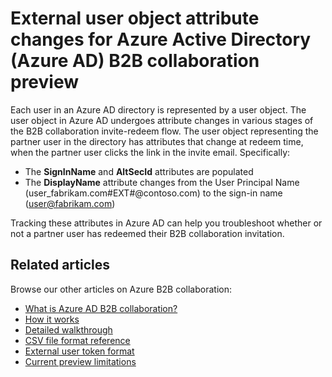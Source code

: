 <properties
   pageTitle="External user object attribute changes for Azure Active Directory B2B collaboration preview | Microsoft Azure"
   description="Azure Active Directory B2B supports your cross-company relationships by enabling business partners to selectively access your corporate applications"
   services="active-directory"
   authors="viv-liu"
   manager="cliffdi"
   editor=""
   tags=""/>

<tags
   ms.service="active-directory"
   ms.devlang="NA"
   ms.topic="article"
   ms.tgt_pltfrm="NA"
   ms.workload="na"
   ms.date="10/27/2015"
   ms.author="viviali"/>

# External user object attribute changes for Azure Active Directory (Azure AD) B2B collaboration preview
Each user in an Azure AD directory is represented by a user object. The user object in Azure AD undergoes attribute changes in various stages of the B2B collaboration invite-redeem flow. The user object representing the partner user in the directory has attributes that change at redeem time, when the partner user clicks the link in the invite email. Specifically:

- The **SignInName** and **AltSecId** attributes are populated
- The **DisplayName** attribute changes from the User Principal Name (user_fabrikam.com#EXT#@contoso.com) to the sign-in name (user@fabrikam.com)

Tracking these attributes in Azure AD can help you troubleshoot whether or not a partner user has redeemed their B2B collaboration invitation.

## Related articles
Browse our other articles on Azure B2B collaboration:

- [What is Azure AD B2B collaboration?](active-directory-b2b-what-is-azure-ad-b2b.md)
- [How it works](active-directory-b2b-how-it-works.md)
- [Detailed walkthrough](active-directory-b2b-detailed-walkthrough.md)
- [CSV file format reference](active-directory-b2b-references-csv-file-format.md)
- [External user token format](active-directory-b2b-references-external-user-token-format.md)
- [Current preview limitations](active-directory-b2b-current-preview-limitations.md)
